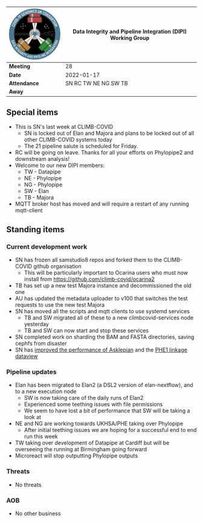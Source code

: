 | <img src="/assets/dipi.png" alt="DIPI Badge" width="150">      | Data Integrity and Pipeline Integration (DIPI) Working Group |
| -------------- | -------------------- |
| **Meeting**    | 28                   |
| **Date**       | 2022-01-17           |
| **Attendance** | SN RC TW NE NG SW TB |
| **Away**       |                      |


## Special items

* This is SN's last week at CLIMB-COVID
  * SN is locked out of Elan and Majora and plans to be locked out of all other CLIMB-COVID systems today
  * The 21 pipeline salute is scheduled for Friday.
* RC will be going on leave. Thanks for all your efforts on Phylopipe2 and downstream analysis!
* Welcome to our new DIPI members:
    * TW - Datapipe
    * NE - Phylopipe
    * NG - Phylopipe
    * SW - Elan
    * TB - Majora
* MQTT broker host has moved and will require a restart of any running mqtt-client

## Standing items

### Current development work

* SN has frozen all samstudio8 repos and forked them to the CLIMB-COVID github organisation
    * This will be particularly important to Ocarina users who must now install from https://github.com/climb-covid/ocarina2
* TB has set up a new test Majora instance and decommissioned the old one 
* AU has updated the metadata uploader to v100 that switches the test requests to use the new test Majora 
* SN has moved all the scripts and mqtt clients to use systemd services
  * TB and SW migrated all of these to a new climbcovid-services node yesterday
  * TB and SW can now start and stop these services
* SN completed work on sharding the BAM and FASTA directories, saving cephfs from disaster
* SN has [improved the performance of Asklepian](https://github.com/CLIMB-COVID/asklepian/commit/ab5faffd564512c357484122103a8d57a9471134) and the [PHE1 linkage dataview](https://github.com/CLIMB-COVID/majora2/commit/61255f246c2a95e59b040557d9068c68b041ff9b)

### Pipeline updates

* Elan has been migrated to Elan2 (a DSL2 version of elan-nextflow), and to a new execution node
  * SW is now taking care of the daily runs of Elan2
  * Experienced some teething issues with file permissions
  * We seem to have lost a bit of performance that SW will be taking a look at
* NE and NG are working towards UKHSA/PHE taking over Phylopipe
  * After initial teething issues we are hoping for a successful end to end run this week
* TW taking over development of Datapipe at Cardiff but will be overseeing the running at Birmingham going forward
* Microreact will stop outputting Phylopipe outputs

### Threats

* No threats

### AOB

* No other business
